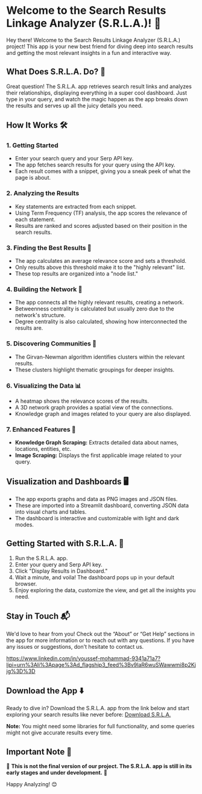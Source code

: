# Welcome to the Search Results Linkage Analyzer (S.R.L.A.)! 🎉

Hey there! Welcome to the Search Results Linkage Analyzer (S.R.L.A.) project! This app is your new best friend for diving deep into search results and getting the most relevant insights in a fun and interactive way.

## What Does S.R.L.A. Do? 🤔

Great question! The S.R.L.A. app retrieves search result links and analyzes their relationships, displaying everything in a super cool dashboard. Just type in your query, and watch the magic happen as the app breaks down the results and serves up all the juicy details you need.

## How It Works 🛠️

### 1. Getting Started
- Enter your search query and your Serp API key.
- The app fetches search results for your query using the API key.
- Each result comes with a snippet, giving you a sneak peek of what the page is about.

### 2. Analyzing the Results
- Key statements are extracted from each snippet.
- Using Term Frequency (TF) analysis, the app scores the relevance of each statement.
- Results are ranked and scores adjusted based on their position in the search results.

### 3. Finding the Best Results 🌟
- The app calculates an average relevance score and sets a threshold.
- Only results above this threshold make it to the "highly relevant" list.
- These top results are organized into a "node list."

### 4. Building the Network 🔗
- The app connects all the highly relevant results, creating a network.
- Betweenness centrality is calculated but usually zero due to the network's structure.
- Degree centrality is also calculated, showing how interconnected the results are.

### 5. Discovering Communities 🧩
- The Girvan-Newman algorithm identifies clusters within the relevant results.
- These clusters highlight thematic groupings for deeper insights.

### 6. Visualizing the Data 📊
- A heatmap shows the relevance scores of the results.
- A 3D network graph provides a spatial view of the connections.
- Knowledge graph and images related to your query are also displayed.

### 7. Enhanced Features 🚀
- **Knowledge Graph Scraping:** Extracts detailed data about names, locations, entities, etc.
- **Image Scraping:** Displays the first applicable image related to your query.

## Visualization and Dashboards 🖥️

- The app exports graphs and data as PNG images and JSON files.
- These are imported into a Streamlit dashboard, converting JSON data into visual charts and tables.
- The dashboard is interactive and customizable with light and dark modes.

## Getting Started with S.R.L.A. 🏁

1. Run the S.R.L.A. app.
2. Enter your query and Serp API key.
3. Click "Display Results in Dashboard."
4. Wait a minute, and voila! The dashboard pops up in your default browser.
5. Enjoy exploring the data, customize the view, and get all the insights you need.

## Stay in Touch 📬

We'd love to hear from you! Check out the “About” or “Get Help” sections in the app for more information or to reach out with any questions. If you have any issues or suggestions, don't hesitate to contact us.

https://www.linkedin.com/in/youssef-mohammad-9341a71a7?lipi=urn%3Ali%3Apage%3Ad_flagship3_feed%3Bv9IaR6wuSWawwmi8p2Kjjg%3D%3D

## Download the App ⬇️

Ready to dive in? Download the S.R.L.A. app from the link below and start exploring your search results like never before:
[Download S.R.L.A.](https://github.com/DEVOLOPER-1/Search-Results-linkage-Analyzer.git)

**Note:** You might need some libraries for full functionality, and some queries might not give accurate results every time.

## Important Note 📝

🚧 **This is not the final version of our project. The S.R.L.A. app is still in its early stages and under development.** 🚧

Happy Analyzing! 😊
